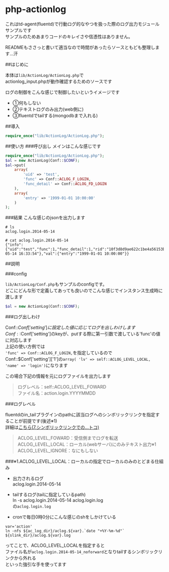 php-actionlog
=============

これはtd-agent(fluentd)で行動ログ的なやつを扱った際のログ出力モジュールサンプルです  
サンプルのためあまりコードのキレイさや信憑性はありません。  

READMEもささっと書いて適当なので時間があったらソースともども整理します...汗

##はじめに

本体は`lib/ActionLog/ActionLog.php`で  
actionlog_input.phpが動作確認するためのソースです

ログの制御をこんな感じで制御したいというイメージです

* ①何もしない  
* ②テキストログのみ出力(web側に)  
* ③fluentdでtailする(mongodbまで入れる)  

##導入
```php
require_once("lib/ActionLog/ActionLog.php");
```

##使い方
###呼び出し
メインはこんな感じです
```php
require_once("lib/ActionLog/ActionLog.php");
$al = new ActionLog(Conf::$CONF);
$al->put(
	array(
		'uid' => 'test',
		'func' => Conf::ACLOG_F_LOGIN,
		'func_detail' => Conf::ACLOG_FD_LOGIN
	),
	array(
		'entry' => '1999-01-01 10:00:00'
	)
);
```
###結果
こんな感じのjsonを出力します
```
# ls
aclog.login.2014-05-14

# cat aclog.login.2014-05-14
{"info":{"uid":"test","func":1,"func_detail":1,"rid":"10f3d8d9ae622c1be4a56153bf6700ea","pid":28760,"hn":"is1.paq.to","ts":"2014-05-14 16:33:54"},"val":{"entry":"1999-01-01 10:00:00"}}
```

##説明

###config  

`lib/ActionLog/Conf.php`もサンプルのconfigです。  
どこにどんな形で定義してあっても良いのでこんな感じでインスタンス生成時に渡します
```php
$al = new ActionLog(Conf::$CONF);
```

###ログ出しわけ  

Conf::$Conf['setting']に設定した値に応じてログを出しわけします  
Conf::$Conf['setting']のkeyが、putする際に第一引数で渡している'func'の値に対応します  
上記の使い方例では  
`'func' => Conf::ACLOG_F_LOGIN,`を指定しているので  
Conf::$Conf['setting']['1']の`array( 'lv' => self::ACLOG_LEVEL_LOCAL, 'name' => 'login')`になります

この場合下記の情報を元にログファイルを出力します  

>ログレベル：self::ACLOG_LEVEL_FOWARD  
>ファイル名：action.login.YYYYMMDD  

###ログレベル  

fluentdのin_tailプラグインのpathに該当ログへのシンボリックリンクを指定することが前提です(後述※1)  
詳細は[こちら(7.シンボリックリンクでの…トコ)](http://tweeeety.hateblo.jp/entry/20131213/1386899221)

>ACLOG_LEVEL_FOWARD：受信側までログを転送  
>ACLOG_LEVEL_LOCAL：ローカル(webサーバ)にのみテキスト出力※1  
>ACLOG_LEVEL_IGNORE：なにもしない  

###※1.ACLOG_LEVEL_LOCAL：ローカルの指定でローカルのみのとどまる仕組み

* 出力されるログ  
aclog.login.2014-05-14  

* tailするログ(tailに指定しているpath)  
ln -s aclog.login.2014-05-14 aclog.login.log   
の`aclog.login.log`  

* cronで毎日0時0分にこんな感じのshをしかけている
```
var='action'
ln -nfs ${ac_log_dir}/aclog.${var}.`date "+%Y-%m-%d"` ${slink_dir}/aclog.${var}.log
```

ってことで、ACLOG_LEVEL_LOCALを指定すると  
ファイル名が`aclog.login.2014-05-14_noforward`となりtailするシンボリックリンクから外れる  
といった強引な手を使ってます






